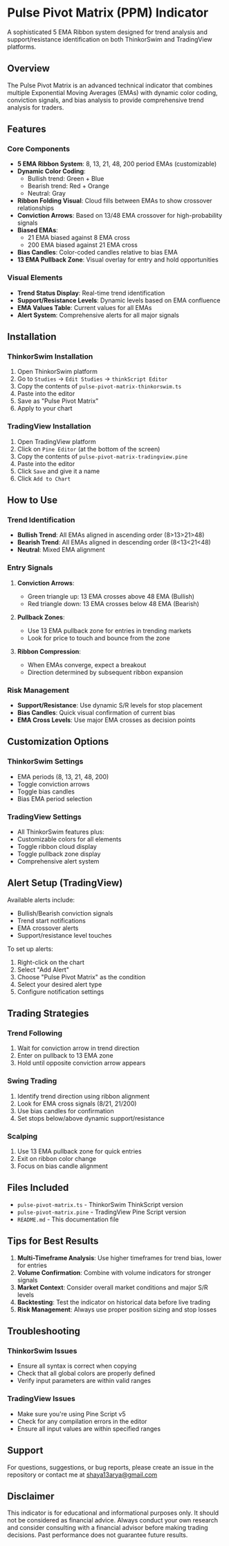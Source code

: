 # Pulse Pivot Matrix (PPM) Indicator
A sophisticated 5 EMA Ribbon system designed for trend analysis and support/resistance identification on both ThinkorSwim and TradingView platforms.

## Overview

The Pulse Pivot Matrix is an advanced technical indicator that combines multiple Exponential Moving Averages (EMAs) with dynamic color coding, conviction signals, and bias analysis to provide comprehensive trend analysis for traders.

## Features

### Core Components

- **5 EMA Ribbon System**: 8, 13, 21, 48, 200 period EMAs (customizable)
- **Dynamic Color Coding**: 
  - Bullish trend: Green + Blue
  - Bearish trend: Red + Orange
  - Neutral: Gray
- **Ribbon Folding Visual**: Cloud fills between EMAs to show crossover relationships
- **Conviction Arrows**: Based on 13/48 EMA crossover for high-probability signals
- **Biased EMAs**: 
  - 21 EMA biased against 8 EMA cross
  - 200 EMA biased against 21 EMA cross
- **Bias Candles**: Color-coded candles relative to bias EMA
- **13 EMA Pullback Zone**: Visual overlay for entry and hold opportunities

### Visual Elements

- **Trend Status Display**: Real-time trend identification
- **Support/Resistance Levels**: Dynamic levels based on EMA confluence
- **EMA Values Table**: Current values for all EMAs
- **Alert System**: Comprehensive alerts for all major signals

## Installation

### ThinkorSwim Installation

1. Open ThinkorSwim platform
2. Go to `Studies` → `Edit Studies` → `thinkScript Editor`
3. Copy the contents of `pulse-pivot-matrix-thinkorswim.ts`
4. Paste into the editor
5. Save as "Pulse Pivot Matrix"
6. Apply to your chart

### TradingView Installation

1. Open TradingView platform
2. Click on `Pine Editor` (at the bottom of the screen)
3. Copy the contents of `pulse-pivot-matrix-tradingview.pine`
4. Paste into the editor
5. Click `Save` and give it a name
6. Click `Add to Chart`

## How to Use

### Trend Identification

- **Bullish Trend**: All EMAs aligned in ascending order (8>13>21>48)
- **Bearish Trend**: All EMAs aligned in descending order (8<13<21<48)
- **Neutral**: Mixed EMA alignment

### Entry Signals

1. **Conviction Arrows**: 
   - Green triangle up: 13 EMA crosses above 48 EMA (Bullish)
   - Red triangle down: 13 EMA crosses below 48 EMA (Bearish)

2. **Pullback Zones**: 
   - Use 13 EMA pullback zone for entries in trending markets
   - Look for price to touch and bounce from the zone

3. **Ribbon Compression**: 
   - When EMAs converge, expect a breakout
   - Direction determined by subsequent ribbon expansion

### Risk Management

- **Support/Resistance**: Use dynamic S/R levels for stop placement
- **Bias Candles**: Quick visual confirmation of current bias
- **EMA Cross Levels**: Use major EMA crosses as decision points

## Customization Options

### ThinkorSwim Settings
- EMA periods (8, 13, 21, 48, 200)
- Toggle conviction arrows
- Toggle bias candles
- Bias EMA period selection

### TradingView Settings
- All ThinkorSwim features plus:
- Customizable colors for all elements
- Toggle ribbon cloud display
- Toggle pullback zone display
- Comprehensive alert system

## Alert Setup (TradingView)

Available alerts include:
- Bullish/Bearish conviction signals
- Trend start notifications
- EMA crossover alerts
- Support/resistance level touches

To set up alerts:
1. Right-click on the chart
2. Select "Add Alert"
3. Choose "Pulse Pivot Matrix" as the condition
4. Select your desired alert type
5. Configure notification settings

## Trading Strategies

### Trend Following
1. Wait for conviction arrow in trend direction
2. Enter on pullback to 13 EMA zone
3. Hold until opposite conviction arrow appears

### Swing Trading
1. Identify trend direction using ribbon alignment
2. Look for EMA cross signals (8/21, 21/200)
3. Use bias candles for confirmation
4. Set stops below/above dynamic support/resistance

### Scalping
1. Use 13 EMA pullback zone for quick entries
2. Exit on ribbon color change
3. Focus on bias candle alignment

## Files Included

- `pulse-pivot-matrix.ts` - ThinkorSwim ThinkScript version
- `pulse-pivot-matrix.pine` - TradingView Pine Script version
- `README.md` - This documentation file

## Tips for Best Results

1. **Multi-Timeframe Analysis**: Use higher timeframes for trend bias, lower for entries
2. **Volume Confirmation**: Combine with volume indicators for stronger signals
3. **Market Context**: Consider overall market conditions and major S/R levels
4. **Backtesting**: Test the indicator on historical data before live trading
5. **Risk Management**: Always use proper position sizing and stop losses

## Troubleshooting

### ThinkorSwim Issues
- Ensure all syntax is correct when copying
- Check that all global colors are properly defined
- Verify input parameters are within valid ranges

### TradingView Issues
- Make sure you're using Pine Script v5
- Check for any compilation errors in the editor
- Ensure all input values are within specified ranges

## Support

For questions, suggestions, or bug reports, please create an issue in the repository or contact me at shaya13arya@gmail.com

## Disclaimer

This indicator is for educational and informational purposes only. It should not be considered as financial advice. Always conduct your own research and consider consulting with a financial advisor before making trading decisions. Past performance does not guarantee future results.
